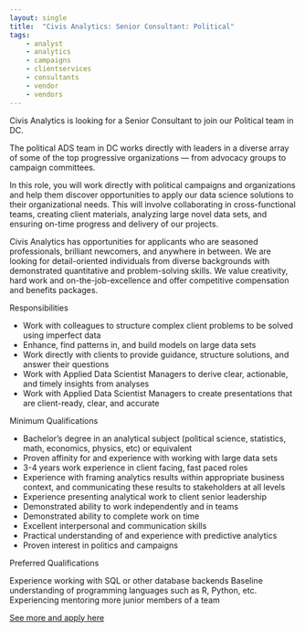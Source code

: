 ```yaml
---
layout: single
title:  "Civis Analytics: Senior Consultant: Political"
tags: 
    - analyst
    - analytics
    - campaigns
    - clientservices
    - consultants
    - vendor
    - vendors
---
```


Civis Analytics is looking for a Senior Consultant to join our Political team in DC. 

The political ADS team in DC works directly with leaders in a diverse array of some of the top progressive organizations — from advocacy groups to campaign committees.

In this role, you will work directly with political campaigns and organizations and help them discover opportunities to apply our data science solutions to their organizational needs. This will involve collaborating in cross-functional teams, creating client materials, analyzing large novel data sets, and ensuring on-time progress and delivery of our projects.

Civis Analytics has opportunities for applicants who are seasoned professionals, brilliant newcomers, and anywhere in between. We are looking for detail-oriented individuals from diverse backgrounds with demonstrated quantitative and problem-solving skills. We value creativity, hard work and on-the-job-excellence and offer competitive compensation and benefits packages.

Responsibilities

* Work with colleagues to structure complex client problems to be solved using imperfect data  
* Enhance, find patterns in, and build models on large data sets  
* Work directly with clients to provide guidance, structure solutions, and answer their questions
* Work with Applied Data Scientist Managers to derive clear, actionable, and timely insights from analyses
* Work with Applied Data Scientist Managers to create presentations that are client-ready, clear, and accurate

Minimum Qualifications

* Bachelor’s degree in an analytical subject (political science, statistics, math, economics, physics, etc) or equivalent
* Proven affinity for and experience with working with large data sets
* 3-4 years work experience in client facing, fast paced roles
* Experience with framing analytics results within appropriate business context, and communicating these results to stakeholders at all levels
* Experience presenting analytical work to client senior leadership
* Demonstrated ability to work independently and in teams
* Demonstrated ability to complete work on time
* Excellent interpersonal and communication skills  
* Practical understanding of and experience with predictive analytics
* Proven interest in politics and campaigns

Preferred Qualifications

Experience working with SQL or other database backends
Baseline understanding of programming languages such as R, Python, etc.
Experiencing mentoring more junior members of a team

[See more and apply here](https://boards.greenhouse.io/civisanalytics/jobs/1044700#.Wo-aQRPwbq0)

